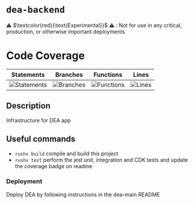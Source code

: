 # `dea-backend`

⚠️ $\textcolor{red}{\text{Experimental}}$ ⚠️ : Not for use in any critical, production, or otherwise important deployments

# Code Coverage

| Statements                                                                               | Branches                                                                             | Functions                                                                              | Lines                                                                          |
| ---------------------------------------------------------------------------------------- | ------------------------------------------------------------------------------------ | -------------------------------------------------------------------------------------- | ------------------------------------------------------------------------------ |
| ![Statements](https://img.shields.io/badge/statements-99.31%25-brightgreen.svg?style=flat) | ![Branches](https://img.shields.io/badge/branches-95.58%25-brightgreen.svg?style=flat) | ![Functions](https://img.shields.io/badge/functions-91.3%25-brightgreen.svg?style=flat) | ![Lines](https://img.shields.io/badge/lines-99.29%25-brightgreen.svg?style=flat) |

## Description

Infrastructure for DEA app

## Useful commands

- `rushx build` compile and build this project
- `rushx test` perform the jest unit, integration and CDK tests and update the coverage badge on readme

### Deployment

Deploy DEA by following instructions in the dea-main README
